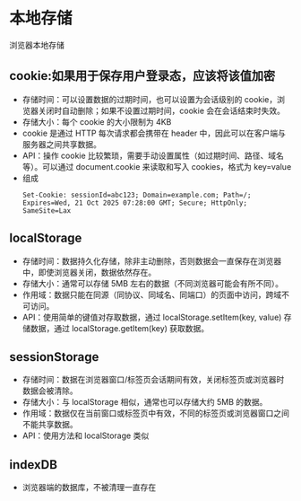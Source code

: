 # 本地存储
浏览器本地存储

## cookie:如果用于保存用户登录态，应该将该值加密
* 存储时间：可以设置数据的过期时间，也可以设置为会话级别的 cookie，浏览器关闭时自动删除；如果不设置过期时间，cookie 会在会话结束时失效。
* 存储大小：每个 cookie 的大小限制为 4KB
* cookie 是通过 HTTP 每次请求都会携带在 header 中，因此可以在客户端与服务器之间共享数据。
* API：操作 cookie 比较繁琐，需要手动设置属性（如过期时间、路径、域名等）。可以通过 document.cookie 来读取和写入 cookies，格式为 key=value
* 组成
  ```
  Set-Cookie: sessionId=abc123; Domain=example.com; Path=/; Expires=Wed, 21 Oct 2025 07:28:00 GMT; Secure; HttpOnly; SameSite=Lax
  ```

## localStorage
* 存储时间：数据持久化存储，除非主动删除，否则数据会一直保存在浏览器中，即使浏览器关闭，数据依然存在。
* 存储大小：通常可以存储 5MB 左右的数据（不同浏览器可能会有所不同）。
* 作用域：数据只能在同源（同协议、同域名、同端口）的页面中访问，跨域不可访问。
* API：使用简单的键值对存取数据，通过 localStorage.setItem(key, value) 存储数据，通过 localStorage.getItem(key) 获取数据。


## sessionStorage
* 存储时间：数据在浏览器窗口/标签页会话期间有效，关闭标签页或浏览器时数据会被清除。
* 存储大小：与 localStorage 相似，通常也可以存储大约 5MB 的数据。
* 作用域：数据仅在当前窗口或标签页中有效，不同的标签页或浏览器窗口之间不能共享数据。
* API：使用方法和 localStorage 类似

## indexDB
- 浏览器端的数据库，不被清理一直存在
